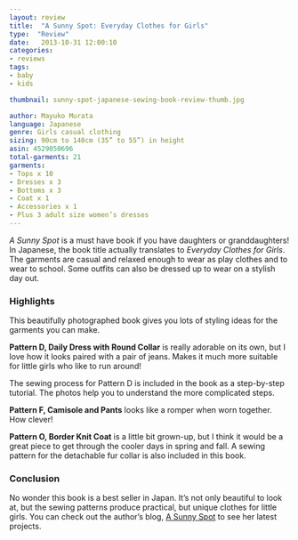 ```yaml
---
layout: review
title:  "A Sunny Spot: Everyday Clothes for Girls"
type:  "Review"
date:   2013-10-31 12:00:10
categories:
- reviews
tags:
- baby
- kids

thumbnail: sunny-spot-japanese-sewing-book-review-thumb.jpg

author: Mayuko Murata
language: Japanese
genre: Girls casual clothing
sizing: 90cm to 140cm (35” to 55”) in height
asin: 4529050696
total-garments: 21
garments:
- Tops x 10
- Dresses x 3
- Bottoms x 3
- Coat x 1
- Accessories x 1
- Plus 3 adult size women’s dresses
---
```


*A Sunny Spot* is a must have book if you have daughters or granddaughters! In Japanese, the book title actually translates to *Everyday
Clothes for Girls*. The garments are casual and relaxed enough to wear as play clothes and to wear to school. Some
outfits can also be dressed up to wear on a stylish day out.

### Highlights

This beautifully photographed book gives you lots of styling ideas for the garments you can make.

**Pattern D, Daily Dress with Round Collar** is really adorable on its own, but I love how it looks paired with a pair of jeans. Makes it much more suitable for little girls who like to run around!

The sewing process for Pattern D is included in the book as a step-by-step tutorial. The photos help you to understand the more complicated steps.

**Pattern F, Camisole and Pants** looks like a romper when worn together. How clever!

**Pattern O, Border Knit Coat** is a little bit grown-up, but I think it would be a great piece to get through the cooler days in spring and fall. A sewing pattern for the detachable fur collar is also included in this book.

### Conclusion

No wonder this book is a best seller in Japan. It’s not only beautiful to look at, but the sewing patterns produce practical, but unique clothes for little girls. You can check out the author’s blog, [A Sunny Spot](http://blog.a-sunny-spot.com/) to see her latest projects.